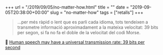 +++
url = "/2019/09/05/no-matter-how.html"
title = ""
date = "2019-09-05T20:38:00+00:00"
slug = "no-matter-how"
tags = ["retalls"]
+++

> …per més ràpid o lent que es parli cada idioma, tots tendeixen a transmetre informació aproximadament a la mateixa velocitat: 39 bits per segon, si fa no fa el doble de la velocitat del codi Morse.

📎 [Human speech may have a universal transmission rate: 39 bits per second](https://www.sciencemag.org/news/2019/09/human-speech-may-have-universal-transmission-rate-39-bits-second)
